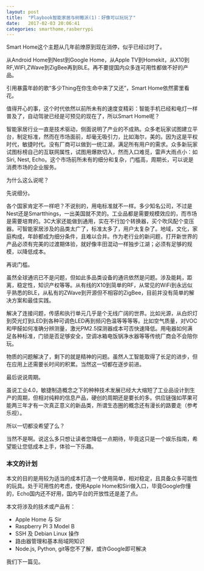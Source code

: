 ```yaml
---
layout: post
title:  "Playbook智能家居与树莓派(1)：好像可以玩玩了"
date:   2017-02-03 20:06:41
categories: smarthome,rasberrypi
---
```


Smart Home这个主题从几年前燎原到现在消停，似乎已经过时了。

从Android Home到Nest到Google Home，从Apple TV到Homekit，从X10到RF,WIFI,ZWave到ZigBee再到BLE。再不要提国内众多连可用性都做不好的产品。

引用暴露年龄的歌“多少Thing在你生命中来了又还”，Smart Home依然雾里看花。

值得开心的事，这个时代依然以前所未有的速度变精彩：智能手机已经和电灯一样普及了，自动驾驶已经是可预见的现在了，所以Smart Home呢？

智能家居行业一直是技术驱动，侧面说明了产业的不成熟。众多老玩家试图建立平台，制定标准，然而在市场面前，却毫无吸引力，比如海尔，美的。因为这是平权时代，敏捷时代。没有厂商可以做到一统江湖，满足所有用户的需求。众多新玩家试图标榜自己的互联网属性，试图用爆款切入，然而入口难觅，雷声大雨点小：如Siri, Nest, Echo。这个市场前所未有的细分和复杂，门槛高，周期长，可以说是消费市场的企业服务。

为什么这么说呢？

先说细分。

各个国家肯定不一样吧？不说别的，用电标准就不一样。多少知名公司，不过是Nest还是Smartthings，一出美国就不灵的。工业品都是需要规模效应的，而市场是需要培育的。3C大家还能做到通用，实在不行加个转换器，买个吹风配个变压器。可智能家居涉及的品类太广了，标准太多了，用户太复杂了。地域，文化，家庭构成，年龄都成为细分条件，且难以合并。作为老行业的新问题，打开新世界的产品必须有完美的过渡期体验，就好像丰田混动一样独步江湖；必须有足够的规模，以降低成本。

再说门槛。

虽然全球通讯已不是问题，但如此多品类设备的通讯依然是问题。涉及能耗，距离，稳定性，知识产权等等。从有线的X10到简单的RF，从常见的WiFi到永远似乎熟悉的BLE，从私有的ZWave到开源但不相容的ZigBee，目前并没有简单的解决方案和最佳实践。

解决了连接问题，传感和执行单元几乎是个无线广阔的世界。比如光源，从白炽灯到荧光灯到LED到各种可调色LED再到频闪色温等等等等。比如空气质量，对VOC和甲醛如何准确分辨测量，激光PM2.5探测器成本可否快速降低。用电器如何满足各种标准，门锁是否足够安全，空调冰箱电饭锅净水器等等传统厂商会不会陪你玩。

物质的问题解决了，剩下的就是精神的问题。虽然人工智能取得了长足的进步，但在应用上还需要长时间的积累。当然这一切都在逐步前进。

最后说说周期。

虽说工业4.0，敏捷制造概念之下的种种技术发展已经大大缩短了工业品设计到生产的周期，但相对纯粹的信息产品，硬创的周期还是要长的多。供应链强如苹果可能两三年才有一次真正意义的新品类，所谓生态圈的概念还有漫长的路要走（参考乐视）。

所以一切都没希望了么？

当然不是啊。说这么多只想让读者您降低一点期待，毕竟这只是一个娱乐指南，希望能让您低成本上手，体验一下乐趣。

### 本文的计划

本文的目的是用较为适当的成本打造一个使用简单，相对稳定，且具备众多可能性的玩具。处于可用性的考虑，使用Apple Home和Siri做入口，毕竟Google你懂的，Echo国内还不好用，国内平台的开放性还是差了点。

本文将涉及的技术或产品有：

* Apple Home 与 Sir
* Raspberry PI 3 Model B
* SSH 及 Debian Linux 操作
* 路由器管理和基本局域网知识
* Node.js, Python, git等您不了解，或许Google即可解决

我们下一篇见。
